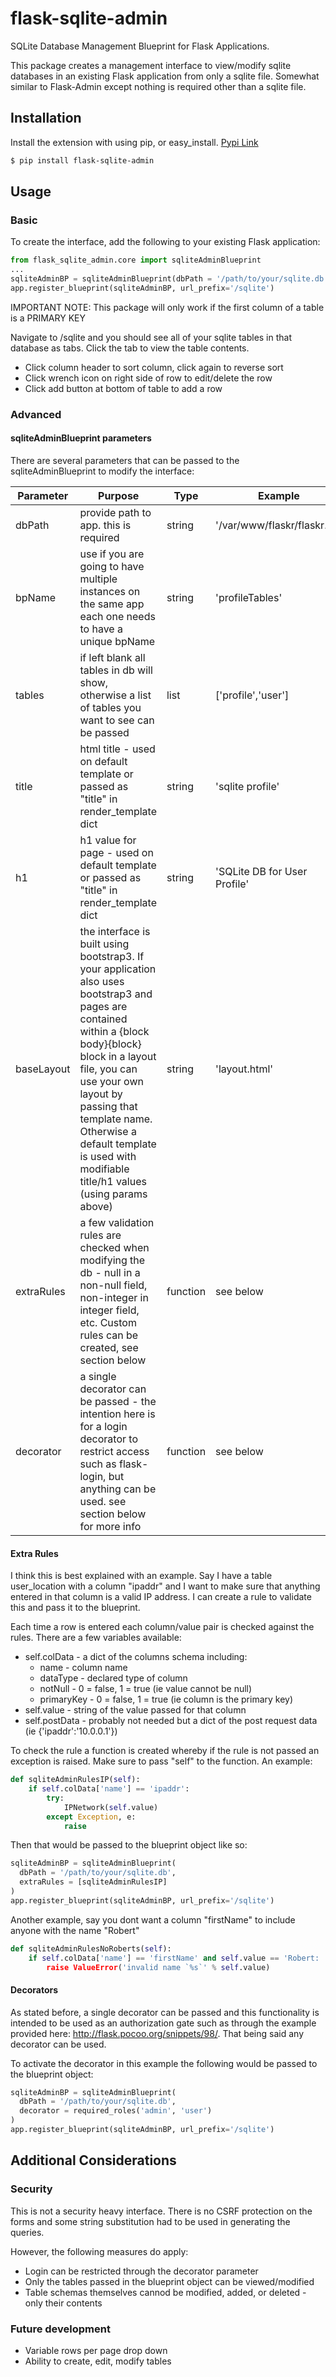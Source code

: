 # flask-sqlite-admin
SQLite Database Management Blueprint for Flask Applications. 

This package creates a management interface to view/modify sqlite databases in an existing Flask application from only a sqlite file. Somewhat similar to Flask-Admin except nothing is required other than a sqlite file.

## Installation
Install the extension with using pip, or easy_install. [Pypi Link](https://pypi.python.org/pypi/flask-sqlite-admin)
```bash
$ pip install flask-sqlite-admin
```

## Usage
### Basic
To create the interface, add the following to your existing Flask application:
```python
from flask_sqlite_admin.core import sqliteAdminBlueprint
...
sqliteAdminBP = sqliteAdminBlueprint(dbPath = '/path/to/your/sqlite.db')
app.register_blueprint(sqliteAdminBP, url_prefix='/sqlite')	
```

IMPORTANT NOTE: This package will only work if the first column of a table is a PRIMARY KEY

Navigate to /sqlite and you should see all of your sqlite tables in that database as tabs. Click the tab to view the table contents.
* Click column header to sort column, click again to reverse sort
* Click wrench icon on right side of row to edit/delete the row
* Click add button at bottom of table to add a row

### Advanced
#### sqliteAdminBlueprint parameters
There are several parameters that can be passed to the sqliteAdminBlueprint to modify the interface:

Parameter | Purpose | Type | Example
--- | --- | --- | ---
dbPath | provide path to app. this is required | string | '/var/www/flaskr/flaskr.db'
bpName | use if you are going to have multiple instances on the same app each one needs to have a unique bpName | string | 'profileTables'
tables | if left blank all tables in db will show, otherwise a list of tables you want to see can be passed | list | ['profile','user']
title | html title - used on default template or passed as "title" in render_template dict | string | 'sqlite profile'
h1 | h1 value for page - used on default template or passed as "title" in render_template dict | string | 'SQLite DB for User Profile'
baseLayout | the interface is built using bootstrap3. If your application also uses bootstrap3 and pages are contained within a {block body}{block} block in a layout file, you can use your own layout by passing that template name. Otherwise a default template is used with modifiable title/h1 values (using params above) | string | 'layout.html'
extraRules | a few validation rules are checked when modifying the db - null in a non-null field, non-integer in integer field, etc. Custom rules can be created, see section below | function | see below
decorator | a single decorator can be passed - the intention here is for a login decorator to restrict access such as flask-login, but anything can be used. see section below for more info | function | see below

#### Extra Rules
I think this is best explained with an example. Say I have a table user_location with a column "ipaddr" and I want to make sure that anything entered in that column is a valid IP address. I can create a rule to validate this and pass it to the blueprint.

Each time a row is entered each column/value pair is checked against the rules. There are a few variables available:
* self.colData - a dict of the columns schema including:
  * name - column name
  * dataType - declared type of column
  * notNull - 0 = false, 1 = true (ie value cannot be null)
  * primaryKey - 0 = false, 1 = true (ie column is the primary key)
* self.value - string of the value passed for that column
* self.postData - probably not needed but a dict of the post request data (ie {'ipaddr':'10.0.0.1'})

To check the rule a function is created whereby if the rule is not passed an exception is raised. Make sure to pass "self" to the function. An example:
```python
def sqliteAdminRulesIP(self):	
	if self.colData['name'] == 'ipaddr':
		try:
			IPNetwork(self.value) 
		except Exception, e:
			raise
```
Then that would be passed to the blueprint object like so:
```python
sqliteAdminBP = sqliteAdminBlueprint(
  dbPath = '/path/to/your/sqlite.db',
  extraRules = [sqliteAdminRulesIP]
)
app.register_blueprint(sqliteAdminBP, url_prefix='/sqlite')	
```
Another example, say you dont want a column "firstName" to include anyone with the name "Robert"
```python
def sqliteAdminRulesNoRoberts(self):	
	if self.colData['name'] == 'firstName' and self.value == 'Robert:
		raise ValueError('invalid name `%s`' % self.value)
```

#### Decorators
As stated before, a single decorator can be passed and this functionality is intended to be used as an authorization gate such as through the example provided here: http://flask.pocoo.org/snippets/98/. That being said any decorator can be used.

To activate the decorator in this example the following would be passed to the blueprint object:
```python
sqliteAdminBP = sqliteAdminBlueprint(
  dbPath = '/path/to/your/sqlite.db',
  decorator = required_roles('admin', 'user')
)
app.register_blueprint(sqliteAdminBP, url_prefix='/sqlite')	
```

## Additional Considerations
### Security
This is not a security heavy interface. There is no CSRF protection on the forms and some string substitution had to be used in generating the queries.

However, the following measures do apply:
* Login can be restricted through the decorator parameter
* Only the tables passed in the blueprint object can be viewed/modified
* Table schemas themselves cannod be modified, added, or deleted - only their contents

### Future development
* Variable rows per page drop down
* Ability to create, edit, modify tables
